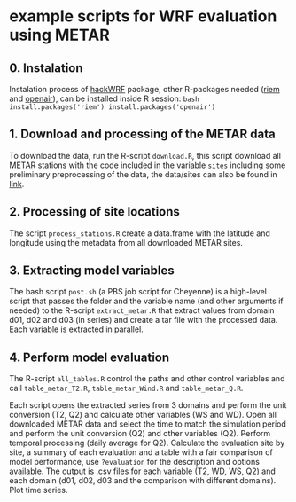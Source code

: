 # example scripts for WRF evaluation using METAR

## 0. Instalation
Instalation process of [hackWRF](https://github.com/Schuch666/hackWRF#installation) package, other R-packages needed ([riem](https://docs.ropensci.org/riem/) and [openair](https://davidcarslaw.com/files/openairmanual.pdf)), can be installed inside R session:
`bash install.packages('riem')
install.packages('openair')`

## 1. Download and processing of the METAR data
To download the data, run the R-script `download.R`, this script download all METAR stations with the code included in the variable `sites` including some preliminary preprocessing of the data, the data/sites can also be found in [link](https://mesonet.agron.iastate.edu/request/download.phtml).

## 2. Processing of site locations
The script `process_stations.R` create a data.frame with the latitude and longitude using the metadata from all downloaded METAR sites.

## 3. Extracting model variables
The bash script `post.sh` (a PBS job script for Cheyenne) is a high-level script that passes the folder and the variable name (and other arguments if needed) to the R-script `extract_metar.R` that extract values from domain d01, d02 and d03 (in series) and create a tar file with the processed data. Each variable is extracted in parallel.

## 4. Perform model evaluation
The R-script `all_tables.R` control the paths and other control variables and call `table_metar_T2.R`, `table_metar_Wind.R` and `table_metar_Q.R`.

Each script opens the extracted series from 3 domains and perform the unit conversion (T2, Q2) and calculate other variables (WS and WD).
Open all downloaded METAR data and select the time to match the simulation period and perform the unit conversion (Q2) and other variables (Q2).
Perform temporal processing (daily average for Q2).
Calculate the evaluation site by site, a summary of each evaluation and a table with a fair comparison of model performance, use `?evaluation` for the description and options available.
The output is .csv files for each variable (T2, WD, WS, Q2) and each domain (d01, d02, d03 and the comparison with different domains).
Plot time series.
